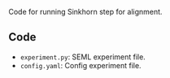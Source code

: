 Code for running Sinkhorn step for alignment.

## Code
- `experiment.py`: SEML experiment file.
- `config.yaml`: Config experiment file.
